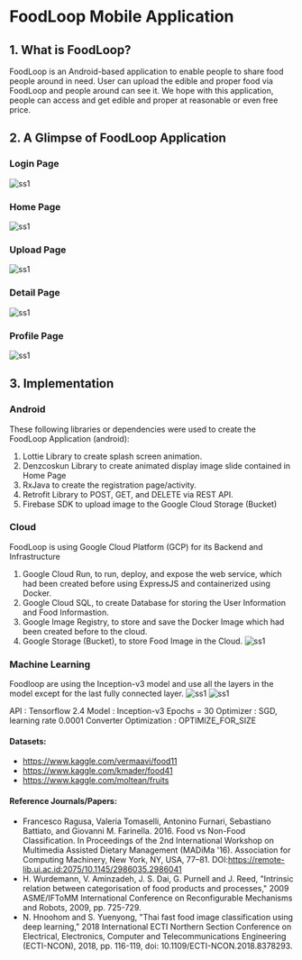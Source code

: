 # FoodLoop Mobile Application

## 1. What is FoodLoop?

FoodLoop is an Android-based application to enable people to share food people around in need. User can upload the edible and proper food via FoodLoop and people around can see it. We hope with this application, people can access and get edible and proper at reasonable or even free price.

## 2. A Glimpse of FoodLoop Application

### Login Page

![ss1](./img/sslogin.jpg)

### Home Page

![ss1](./img/sshome.jpg)

### Upload Page

![ss1](./img/ssupload.jpg)

### Detail Page

![ss1](./img/ssdetail.jpg)

### Profile Page

![ss1](./img/ssprofile.jpg)

## 3. Implementation

### Android

These following libraries or dependencies were used to create the FoodLoop Application (android):

1. Lottie Library to create splash screen animation.
2. Denzcoskun Library to create animated display image slide contained in Home Page
3. RxJava to create the registration page/activity.
4. Retrofit Library to POST, GET, and DELETE via REST API.
5. Firebase SDK to upload image to the Google Cloud Storage (Bucket)

### Cloud

FoodLoop is using Google Cloud Platform (GCP) for its Backend and Infrastructure

1. Google Cloud Run, to run, deploy, and expose the web service, which had been created before using ExpressJS and containerized using Docker.
2. Google Cloud SQL, to create Database for storing the User Information and Food Informastion.
3. Google Image Registry, to store and save the Docker Image which had been created before to the cloud.
4. Google Storage (Bucket), to store Food Image in the Cloud.
   ![ss1](./img/cloud1.png)

### Machine Learning

Foodloop are using the Inception-v3 model and use all the layers in the model except for the last fully connected layer.
![ss1](./img/ml1.png)
![ss1](./img/ml2.png)

API : Tensorflow 2.4
Model : Inception-v3
Epochs = 30
Optimizer : SGD, learning rate 0.0001
Converter Optimization : OPTIMIZE_FOR_SIZE

#### Datasets:

- https://www.kaggle.com/vermaavi/food11
- https://www.kaggle.com/kmader/food41
- https://www.kaggle.com/moltean/fruits

#### Reference Journals/Papers:

- Francesco Ragusa, Valeria Tomaselli, Antonino Furnari, Sebastiano Battiato, and Giovanni M. Farinella. 2016. Food vs Non-Food Classification. In Proceedings of the 2nd International Workshop on Multimedia Assisted Dietary Management (MADiMa '16). Association for Computing Machinery, New York, NY, USA, 77–81. DOI:https://remote-lib.ui.ac.id:2075/10.1145/2986035.2986041
- H. Wurdemann, V. Aminzadeh, J. S. Dai, G. Purnell and J. Reed, "Intrinsic relation between categorisation of food products and processes," 2009 ASME/IFToMM International Conference on Reconfigurable Mechanisms and Robots, 2009, pp. 725-729.
- N. Hnoohom and S. Yuenyong, "Thai fast food image classification using deep learning," 2018 International ECTI Northern Section Conference on Electrical, Electronics, Computer and Telecommunications Engineering (ECTI-NCON), 2018, pp. 116-119, doi: 10.1109/ECTI-NCON.2018.8378293.
